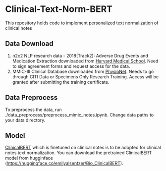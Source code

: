 # Clinical-Text-Norm-BERT
This repository holds code to implement personalized text normalization of clinical notes
## Data Download
1. n2c2 NLP research data - 2018(Track2): Adverse Drug Events and Medication Extraction downloaded from [Harvard Medical School](https://portal.dbmi.hms.harvard.edu/projects/n2c2-nlp/). Need to sign agreement forms and request access for the data.
2. MMIC-III Clinical Database downloaded from [PhysioNet](https://physionet.org/content/mimiciii/1.4/). Needs to go through CITI Data or Specimens Only Research Training. Access will be granted after submitting the training certificate. 

## Data Preprocess
To preprocess the data, run ./data_preprocess/preprocess_mimic_notes.ipynb. Change data paths to your data directory.



## Model
[ClinicalBERT](https://aclanthology.org/W19-1909.pdf) which is finetuned on clinical notes is to be adopted for clinical notes text normalization. You can download the pretrained ClinicalBERT model from hugginface (https://huggingface.co/emilyalsentzer/Bio_ClinicalBERT).


